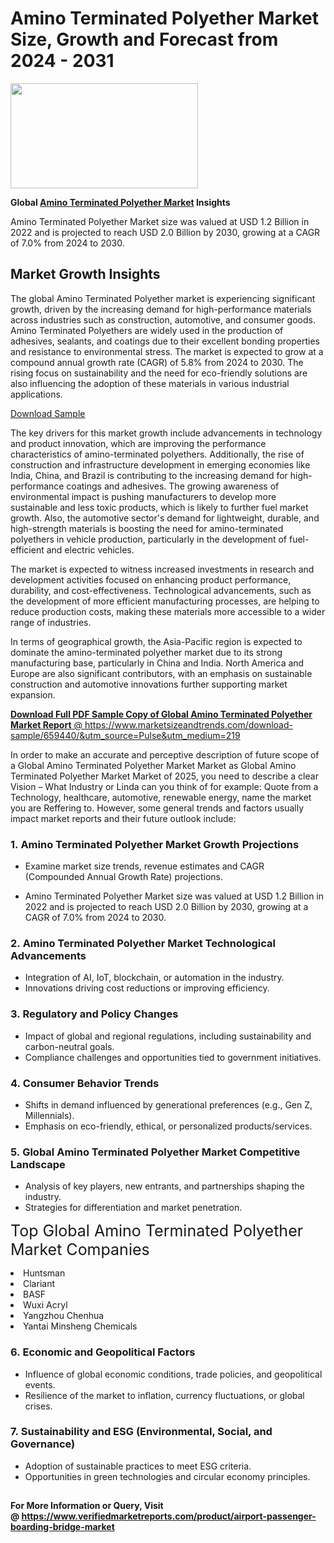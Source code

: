 <H1>Amino Terminated Polyether Market Size, Growth and Forecast from 2024 - 2031</H1><img class="aligncenter size-medium wp-image-584254" src="https://thirdeyenews.in/wp-content/uploads/2024/09/Global-Market-Research-300x168.jpeg" alt="" width="300" height="168" /><p><strong>Global&nbsp;<a href="https://www.marketsizeandtrends.com/download-sample/659440/&amp;utm_source=Pulse&amp;utm_medium=219">Amino Terminated Polyether Market</a> Insights</strong></p><p>Amino Terminated Polyether Market size was valued at USD 1.2 Billion in 2022 and is projected to reach USD 2.0 Billion by 2030, growing at a CAGR of 7.0% from 2024 to 2030.</p><p><h2>Market Growth Insights</h2> <p>The global Amino Terminated Polyether market is experiencing significant growth, driven by the increasing demand for high-performance materials across industries such as construction, automotive, and consumer goods. Amino Terminated Polyethers are widely used in the production of adhesives, sealants, and coatings due to their excellent bonding properties and resistance to environmental stress. The market is expected to grow at a compound annual growth rate (CAGR) of 5.8% from 2024 to 2030. The rising focus on sustainability and the need for eco-friendly solutions are also influencing the adoption of these materials in various industrial applications.</p> <p><a href="#">Download Sample</a></p> <p>The key drivers for this market growth include advancements in technology and product innovation, which are improving the performance characteristics of amino-terminated polyethers. Additionally, the rise of construction and infrastructure development in emerging economies like India, China, and Brazil is contributing to the increasing demand for high-performance coatings and adhesives. The growing awareness of environmental impact is pushing manufacturers to develop more sustainable and less toxic products, which is likely to further fuel market growth. Also, the automotive sector's demand for lightweight, durable, and high-strength materials is boosting the need for amino-terminated polyethers in vehicle production, particularly in the development of fuel-efficient and electric vehicles.</p> <p>The market is expected to witness increased investments in research and development activities focused on enhancing product performance, durability, and cost-effectiveness. Technological advancements, such as the development of more efficient manufacturing processes, are helping to reduce production costs, making these materials more accessible to a wider range of industries.</p> <p>In terms of geographical growth, the Asia-Pacific region is expected to dominate the amino-terminated polyether market due to its strong manufacturing base, particularly in China and India. North America and Europe are also significant contributors, with an emphasis on sustainable construction and automotive innovations further supporting market expansion.</p> <p><a href="#"></p><p><span class=""><strong>Download Full PDF Sample Copy of Global Amino Terminated Polyether Market Report</strong> @ <a href="https://www.marketsizeandtrends.com/download-sample/659440/&amp;utm_source=Pulse&amp;utm_medium=219" target="_blank">https://www.marketsizeandtrends.com/download-sample/659440/&amp;utm_source=Pulse&amp;utm_medium=219</a></span></p><p>In order to make an accurate and perceptive description of future scope of a Global&nbsp;Amino Terminated Polyether Market Market as Global&nbsp;Amino Terminated Polyether Market Market of 2025, you need to describe a clear Vision &ndash; What Industry or Linda can you think of for example: Quote from a Technology, healthcare, automotive, renewable energy, name the market you are Reffering to. However, some general trends and factors usually impact market reports and their future outlook include:</p><h3>1.&nbsp;<strong>Amino Terminated Polyether Market Growth Projections</strong></h3><ul><li>Examine market size trends, revenue estimates and CAGR (Compounded Annual Growth Rate) projections.</li><li><p>Amino Terminated Polyether Market size was valued at USD 1.2 Billion in 2022 and is projected to reach USD 2.0 Billion by 2030, growing at a CAGR of 7.0% from 2024 to 2030.</p></li></ul><h3>2.&nbsp;<strong>Amino Terminated Polyether Market Technological Advancements</strong></h3><ul><li>Integration of AI, IoT, blockchain, or automation in the industry.</li><li>Innovations driving cost reductions or improving efficiency.</li></ul><h3>3.&nbsp;<strong>Regulatory and Policy Changes</strong></h3><ul><li>Impact of global and regional regulations, including sustainability and carbon-neutral goals.</li><li>Compliance challenges and opportunities tied to government initiatives.</li></ul><h3>4.&nbsp;<strong>Consumer Behavior Trends</strong></h3><ul><li>Shifts in demand influenced by generational preferences (e.g., Gen Z, Millennials).</li><li>Emphasis on eco-friendly, ethical, or personalized products/services.</li></ul><h3>5.&nbsp;<strong>Global Amino Terminated Polyether Market Competitive Landscape</strong></h3><ul><li>Analysis of key players, new entrants, and partnerships shaping the industry.</li><li>Strategies for differentiation and market penetration.</li></ul><p data-pm-slice="1 1 []"><span style="color: inherit; font-family: inherit; font-size: 25px;">Top Global Amino Terminated Polyether Market Companies</span></p><div class="" data-test-id=""><p><li>Huntsman</li><li> Clariant</li><li> BASF</li><li> Wuxi Acryl</li><li> Yangzhou Chenhua</li><li> Yantai Minsheng Chemicals</li></p></div><h3>6.&nbsp;<strong>Economic and Geopolitical Factors</strong></h3><ul><li>Influence of global economic conditions, trade policies, and geopolitical events.</li><li>Resilience of the market to inflation, currency fluctuations, or global crises.</li></ul><h3>7.&nbsp;<strong>Sustainability and ESG (Environmental, Social, and Governance)</strong></h3><ul><li>Adoption of sustainable practices to meet ESG criteria.</li><li>Opportunities in green technologies and circular economy principles.</li></ul><h2><strong style="font-size: 14px;">For More Information or Query, Visit @&nbsp;</strong><a style="background-color: #ffffff; font-size: 14px;" href="https://www.marketsizeandtrends.com/report/amino-terminated-polyether-market/" target="_blank">https://www.verifiedmarketreports.com/product/airport-passenger-boarding-bridge-market</a></h2>
